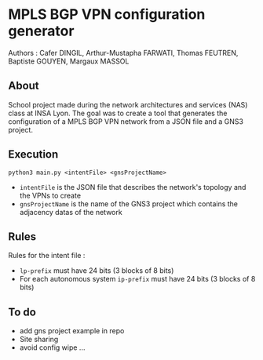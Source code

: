 # MPLS BGP VPN configuration generator
Authors : Cafer DINGIL, Arthur-Mustapha FARWATI, Thomas FEUTREN, Baptiste GOUYEN, Margaux MASSOL

## About
School project made during the network architectures and services (NAS) class at INSA Lyon. The goal was to create a tool that generates the configuration of a MPLS BGP VPN network from a JSON file and a GNS3 project.

## Execution
`python3 main.py <intentFile> <gnsProjectName>`
 - `intentFile` is the JSON file that describes the network's topology and the VPNs to create
 - `gnsProjectName` is the name of the GNS3 project which contains the adjacency datas of the network

## Rules
Rules for the intent file :
 - `lp-prefix` must have 24 bits (3 blocks of 8 bits)
 - For each autonomous system `ip-prefix` must have 24 bits (3 blocks of 8 bits)

## To do
 - add gns project example in repo
 - Site sharing
 - avoid config wipe ...
